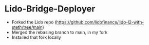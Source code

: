 # Lido-Bridge-Deployer

- Forked the Lido repo (https://github.com/lidofinance/lido-l2-with-steth/tree/main)
- Merged the rebasing branch to main, in my fork
- Installed that fork locally
